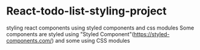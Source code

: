 # React-todo-list-styling-project
styling react components using styled components and css modules 
Some components are styled using "Styled Component"(https://styled-components.com/) and some using CSS modules 
